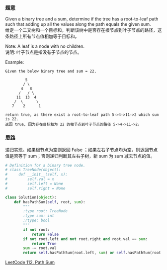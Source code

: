 ### 题意
Given a binary tree and a sum, determine if the tree has a root-to-leaf path such that adding up all the values along the path equals the given sum.  
给定一个二叉树和一个目标和，判断该树中是否存在根节点到叶子节点的路径，这条路径上所有节点值相加等于目标和。

Note: A leaf is a node with no children.  
说明: 叶子节点是指没有子节点的节点。

Example:
```
Given the below binary tree and sum = 22,

         5
        / \
       4   8
      /   / \
     11  13  4
    /  \      \
   7    2      1

return true, as there exist a root-to-leaf path 5->4->11->2 which sum is 22.
返回 true, 因为存在目标和为 22 的根节点到叶子节点的路径 5->4->11->2。
```

### 思路
递归实现。如果根节点为空则返回 False ；如果左右子节点均为空，则返回节点值是否等于 sum；否则递归判断其左右子树，新 sum 为 sum 减去节点的值。
```python
# Definition for a binary tree node.
# class TreeNode(object):
#     def __init__(self, x):
#         self.val = x
#         self.left = None
#         self.right = None

class Solution(object):
    def hasPathSum(self, root, sum):
        """
        :type root: TreeNode
        :type sum: int
        :rtype: bool
        """
        if not root:
            return False
        if not root.left and not root.right and root.val == sum:
            return True
        sum -= root.val
        return self.hasPathSum(root.left, sum) or self.hasPathSum(root.right, sum)
```
[LeetCode 112. Path Sum](https://leetcode.com/problems/path-sum/description/)
